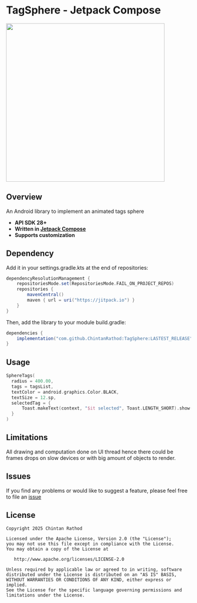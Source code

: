 # TagSphere - Jetpack Compose 

<img src ="art/SphereTags_ChintanRathod.gif" width=432 height=432> 

## Overview  

An Android library to implement an animated tags sphere

- **API SDK 28+**
- **Written in [Jetpack Compose](https://developer.android.com/compose)**
- **Supports customization**

## Dependency

Add it in your settings.gradle.kts at the end of repositories:
```groovy
dependencyResolutionManagement {
    repositoriesMode.set(RepositoriesMode.FAIL_ON_PROJECT_REPOS)
    repositories {
        mavenCentral()
        maven { url = uri("https://jitpack.io") }
    }
}
```
Then, add the library to your module build.gradle:

```groovy
dependencies {
    implementation("com.github.ChintanRathod:TagSphere:LASTEST_RELEASE")
}
```

## Usage  
```kotlin
SphereTags(
  radius = 400.00,
  tags = tagsList,
  textColor = android.graphics.Color.BLACK,
  textSize = 12.sp,
  selectedTag = {
      Toast.makeText(context, "$it selected", Toast.LENGTH_SHORT).show()
  }
)
```

## Limitations

All drawing and computation done on UI thread hence there could be frames drops on slow devices or with big amount of objects to render.

## Issues
If you find any problems or would like to suggest a feature, please feel free to file an [issue](https://github.com/ChintanRathod/SphereTags-Compose/issues)

## License

    Copyright 2025 Chintan Rathod

    Licensed under the Apache License, Version 2.0 (the "License");
    you may not use this file except in compliance with the License.
    You may obtain a copy of the License at

       http://www.apache.org/licenses/LICENSE-2.0

    Unless required by applicable law or agreed to in writing, software
    distributed under the License is distributed on an "AS IS" BASIS,
    WITHOUT WARRANTIES OR CONDITIONS OF ANY KIND, either express or implied.
    See the License for the specific language governing permissions and
    limitations under the License.  
